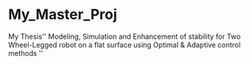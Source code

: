 # My_Master_Proj
 My Thesis'' Modeling, Simulation and Enhancement of stability for Two Wheel-Legged robot on a flat surface using Optimal &amp; Adaptive control methods ''
